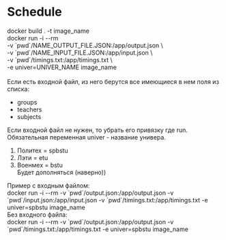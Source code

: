 # Schedule   
docker build . -t image_name  
docker run -i --rm \
                    -v \`pwd\`/NAME_OUTPUT_FILE.JSON:/app/output.json \  
                    -v \`pwd\`/NAME_INPUT_FILE.JSON:/app/input.json \  
                    -v \`pwd\`/timings.txt:/app/timings.txt \  
                    -e univer=UNIVER_NAME image_name  
<br>
Если есть входной файл, из него берутся все имеющиеся в нем поля из списка:   
- groups   
- teachers  
- subjects  

Если входной файл не нужен, то убрать его привязку где run.  
Обязательная переменная univer - название универа.
1. Политех = spbstu  
2. Лэти = etu  
3. Военмех = bstu  
  Будет дополняться (наверно))
   
Пример с входным файлом:  
docker run -i --rm -v \`pwd\`/output.json:/app/output.json -v \`pwd\`/input.json:/app/input.json -v \`pwd\`/timings.txt:/app/timings.txt -e univer=spbstu image_name  
Без входного файла:  
docker run -i --rm -v \`pwd\`/output.json:/app/output.json -v \`pwd\`/timings.txt:/app/timings.txt -e univer=spbstu image_name  
